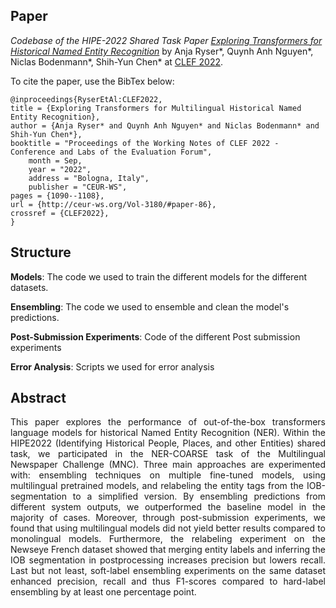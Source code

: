 ## Paper
*Codebase of the HIPE-2022 Shared Task Paper [Exploring Transformers for Historical Named Entity Recognition](http://ceur-ws.org/Vol-3180/paper-86.pdf)* by Anja Ryser*, Quynh Anh Nguyen*, Niclas Bodenmann*, Shih-Yun Chen* at [CLEF 2022](https://clef2022.clef-initiative.eu).

To cite the paper, use the BibTex below:
```
@inproceedings{RyserEtAl:CLEF2022,
title = {Exploring Transformers for Multilingual Historical Named Entity Recognition},
author = {Anja Ryser* and Quynh Anh Nguyen* and Niclas Bodenmann* and Shih-Yun Chen*},
booktitle = "Proceedings of the Working Notes of CLEF 2022 - Conference and Labs of the Evaluation Forum",
    month = Sep,
    year = "2022",
    address = "Bologna, Italy",
    publisher = "CEUR-WS",
pages = {1090--1108},
url = {http://ceur-ws.org/Vol-3180/#paper-86},
crossref = {CLEF2022},
}
```
## Structure

**Models**: The code we used to train the different models for the different datasets.

**Ensembling**: The code we used to ensemble and clean the model's predictions.

**Post-Submission Experiments**: Code of the different Post submission experiments

**Error Analysis**: Scripts we used for error analysis

## Abstract

<p align='justify'> This paper explores the performance of out-of-the-box transformers language models for historical Named Entity Recognition (NER). Within the HIPE2022 (Identifying Historical People, Places, and other Entities) shared task, we participated in the NER-COARSE task of the Multilingual Newspaper Challenge (MNC). Three main approaches are experimented with: ensembling techniques on multiple fine-tuned models, using multilingual pretrained models, and relabeling the entity tags from the IOB-segmentation to a simplified version. By ensembling predictions from different system outputs, we outperformed the baseline model in the majority of cases. Moreover, through post-submission experiments, we found that using multilingual models did not yield better results compared to monolingual models. Furthermore, the relabeling experiment on the Newseye French dataset showed that merging entity labels and inferring the IOB segmentation in postprocessing increases precision but lowers recall. Last but not least, soft-label ensembling experiments on the same dataset enhanced precision, recall and thus F1-scores compared to hard-label ensembling by at least one percentage point. </p>
